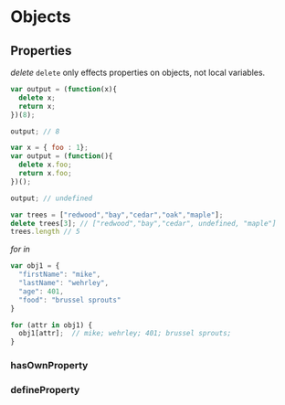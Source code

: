 # Objects

## Properties

_delete_
`delete` only effects properties on objects, not local variables.
```JavaScript
var output = (function(x){
  delete x;
  return x;
})(8);

output; // 8

var x = { foo : 1};
var output = (function(){
  delete x.foo;
  return x.foo;
})();

output; // undefined

var trees = ["redwood","bay","cedar","oak","maple"];
delete trees[3]; // ["redwood","bay","cedar", undefined, "maple"]
trees.length // 5
```

_for in_
```JavaScript
var obj1 = {
  "firstName": "mike",
  "lastName": "wehrley",
  "age": 401,
  "food": "brussel sprouts"
}

for (attr in obj1) {
  obj1[attr];  // mike; wehrley; 401; brussel sprouts;
}
```

### hasOwnProperty

### defineProperty
